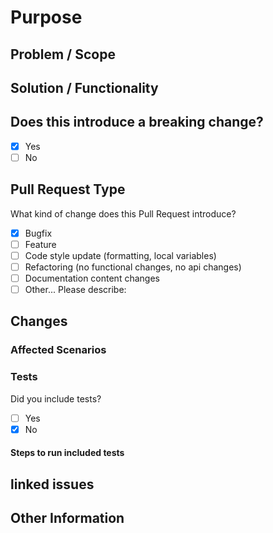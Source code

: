 <!-- Copyright (c) Microsoft Corporation.
 Licensed under the MIT License. -->
<!--
IF SUFFICIENT INFORMATION IS NOT PROVIDED VIA THE FOLLOWING TEMPLATE THE REQUEST MIGHT BE CLOSED
-->
# Purpose

<!-- Describe the intention of the changes being proposed. What problem does it solve or functionality does it add? -->

## Problem / Scope

## Solution / Functionality

## Does this introduce a breaking change?

<!-- mark using x -->
- [x] Yes
- [ ] No

## Pull Request Type

What kind of change does this Pull Request introduce?

<!-- Please check the one that applies to this PR using "x". -->
- [x] Bugfix
- [ ] Feature
- [ ] Code style update (formatting, local variables)
- [ ] Refactoring (no functional changes, no api changes)
- [ ] Documentation content changes
- [ ] Other... Please describe:

## Changes

### Affected Scenarios

<!-- Add steps to see the reflected changes -->

<!-- Clearly mention the changes and affected parts -->

### Tests

Did you include tests?

- [ ] Yes
- [X] No

#### Steps to run included tests

<!-- Add steps to run the tests suite and/or manually test -->

## linked issues
<!-- Add any related issue / PR / discussion-->

## Other Information
<!-- Add any other helpful information that may be needed here. -->
